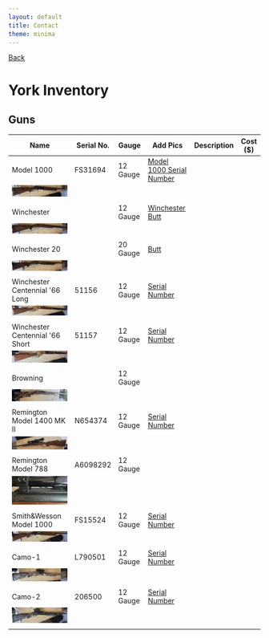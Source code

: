 ```yaml
---
layout: default
title: Contact
theme: minima
---
```

[Back](home.html)

# York Inventory
## Guns
| Name |     Serial No.|Gauge   |Add Pics | Description | Cost ($) |
|------|------|------|-------|-----|-------|
| Model 1000     |  FS31694    |  12 Gauge    | [Model 1000 Serial Number](/Images/Model1000_SN.JPEG) |   |   |
|![Model 1000](/Images/Model1000_Gun.JPEG)   |   |   |   |    |    |    |   
|   |    |      |  |   |   |
| Winchester     |      |  12 Gauge    | [Winchester Butt](/Images/Winchester_Butt.JPEG) |   |    |
|![Winchester](/Images/Winchester_Gun.JPEG) |||||
|   |  |   |      |    |   |
| Winchester 20     |      |  20 Gauge    | [Butt](/Images/Winchester_20BUTT.JPEG) |   |    |
| ![Winchester 20](/Images/Winchester_Gun20.JPEG)  |  |        |  |   |   |
|  |  |   |      |  |     |
|Winchester Centennial '66 Long       | 51156   |  12 Gauge    | [Serial Number](/Images/WinchesterCentennial66_Gun1_SN.JPEG) |   |    |
| ![Winchester Centennial '66 Long ](/Images/WinchesterCentennial66_Gun1.JPEG)   |    |      |  |   |   |
|   |  |   |      |  |   |  
| Winchester Centennial '66 Short     |  51157   |  12 Gauge    | [Serial Number](/Images/WinchesterCentennial_Gun2_SN.JPEG) |   |    ||
| ![Winchester Centennial '66 Short ](/Images/WinchesterCenntennial_Gun2.JPEG)   |    |      |  |   |   |
|   |  |   |      |  |   |  
| Browning     |     |  12 Gauge    |  |   |   |
| ![Camo Browning](/Images/Camo_Gun.JPEG)   |  |   |      |  |   |  
|   |  |   |      |  |   |  
| Remington Model 1400 MK II |   N654374    |  12 Gauge    | [Serial Number](/Images/Remington%20Model%201400%20MK%20II%20SN.JPEG) |   |   |
|![Remington Model 1400 MK II](/Images/Remington%20Model%201400%20MK%20II_Gun.JPEG)   |  |       |  |   |   |
|   |  |   |      |  |   |  
|Remington Model 788      |  A6098292   |  12 Gauge    |  |      |  |
|![Remington Model 788](/Images/UNK_Gun.JPEG)    |  |   |      |   |   |
|   |  |   |      |  |   |  
|Smith&Wesson Model 1000       | FS15524   |  12 Gauge    | [Serial Number](/Images/Smith&Wesson_SN.JPEG) |   |    |
|![Smith&Wesson Model 1000](/Images/Smith&Wesson_Gun.JPEG)    |  |        |  |   |   |
|   |  |   |      |  |   |  
|Camo-1     |  L790501   |  12 Gauge    | [Serial Number](/Images/Camo-1_SN.JPEG) |      |  |
| ![Camo 1](/Images/Camo-1_Gun.JPEG)   |  |   |      |  |   |  
|   |  |   |      |  |   |  
|Camo-2     |  206500   |  12 Gauge    | [Serial Number](/Images/Camo-2_SN.JPEG) |   |   |
|![Camo 2](/Images/Camo-2_Gun.JPEG)   |  |        |  |   |   |
|   |  |   |      |  |   |  





<!-- |      |[![Model 1000](/Images/Model1000_SN.JPEG)](https://example.com)  |  |   |   |   | -->
